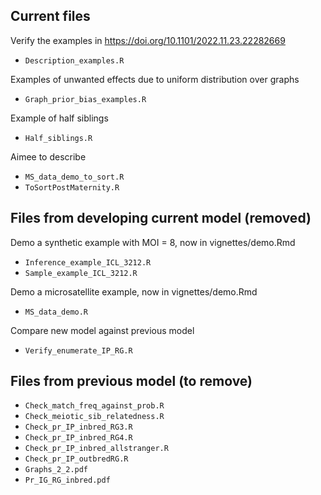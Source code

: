 ## Current files

Verify the examples in https://doi.org/10.1101/2022.11.23.22282669
- `Description_examples.R`

Examples of unwanted effects due to uniform distribution over graphs
- `Graph_prior_bias_examples.R`

Example of half siblings
- `Half_siblings.R`

Aimee to describe
- `MS_data_demo_to_sort.R`
- `ToSortPostMaternity.R`

## Files from developing current model (removed)

Demo a synthetic example with MOI = 8, now in vignettes/demo.Rmd
- `Inference_example_ICL_3212.R`
- `Sample_example_ICL_3212.R`

Demo a microsatellite example, now in vignettes/demo.Rmd
- `MS_data_demo.R`

Compare new model against previous model
- `Verify_enumerate_IP_RG.R`

## Files from previous model (to remove)

- `Check_match_freq_against_prob.R`
- `Check_meiotic_sib_relatedness.R`
- `Check_pr_IP_inbred_RG3.R`
- `Check_pr_IP_inbred_RG4.R`
- `Check_pr_IP_inbred_allstranger.R`
- `Check_pr_IP_outbredRG.R`
- `Graphs_2_2.pdf`
- `Pr_IG_RG_inbred.pdf`